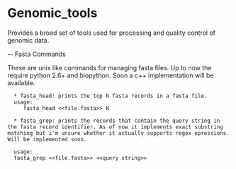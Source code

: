 Genomic_tools
=============

Provides a  broad set of tools used for processing and quality control of genomic data.

-- Fasta Commands

These are unix like commands for managing fasta files. Up to now the require python 2.6+ and biopython. Soon a c++ implementation will be available.

      * fasta_head: prints the top N fasta records in a fasta file. 
      usage:
         fasta_head <<file.fasta>> N
      
      * fasta_grep: prints the records that contain the query string in the fasta record identifier. As of now it implements exact substring matching but i'm unsure whether it actually supports regex epressions. Will be implemented soon.

      usage:
      fasta_grep <<file.fasta>> <<query string>>

